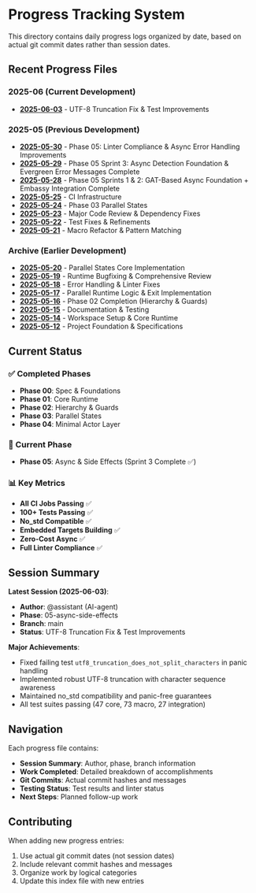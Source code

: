 # Progress Tracking System

This directory contains daily progress logs organized by date, based on actual git commit dates rather than session dates.

## Recent Progress Files

### 2025-06 (Current Development)
- [**2025-06-03**](./2025-06-03.md) - UTF-8 Truncation Fix & Test Improvements

### 2025-05 (Previous Development)
- [**2025-05-30**](./2025-05-30.md) - Phase 05: Linter Compliance & Async Error Handling Improvements
- [**2025-05-29**](./2025-05-29.md) - Phase 05 Sprint 3: Async Detection Foundation & Evergreen Error Messages Complete
- [**2025-05-28**](./2025-05-28.md) - Phase 05 Sprints 1 & 2: GAT-Based Async Foundation + Embassy Integration Complete
- [**2025-05-25**](./2025-05-25.md) - CI Infrastructure
- [**2025-05-24**](./2025-05-24.md) - Phase 03 Parallel States
- [**2025-05-23**](./2025-05-23.md) - Major Code Review & Dependency Fixes
- [**2025-05-22**](./2025-05-22.md) - Test Fixes & Refinements
- [**2025-05-21**](./2025-05-21.md) - Macro Refactor & Pattern Matching

### Archive (Earlier Development)
- [**2025-05-20**](./2025-05-20.md) - Parallel States Core Implementation
- [**2025-05-19**](./2025-05-19.md) - Runtime Bugfixing & Comprehensive Review
- [**2025-05-18**](./2025-05-18.md) - Error Handling & Linter Fixes
- [**2025-05-17**](./2025-05-17.md) - Parallel Runtime Logic & Exit Implementation
- [**2025-05-16**](./2025-05-16.md) - Phase 02 Completion (Hierarchy & Guards)
- [**2025-05-15**](./2025-05-15.md) - Documentation & Testing
- [**2025-05-14**](./2025-05-14.md) - Workspace Setup & Core Runtime
- [**2025-05-12**](./2025-05-12.md) - Project Foundation & Specifications

## Current Status

### ✅ Completed Phases
- **Phase 00**: Spec & Foundations
- **Phase 01**: Core Runtime  
- **Phase 02**: Hierarchy & Guards
- **Phase 03**: Parallel States
- **Phase 04**: Minimal Actor Layer

### 🚧 Current Phase
- **Phase 05**: Async & Side Effects (Sprint 3 Complete ✅)

### 📊 Key Metrics
- **All CI Jobs Passing** ✅
- **100+ Tests Passing** ✅
- **No_std Compatible** ✅
- **Embedded Targets Building** ✅
- **Zero-Cost Async** ✅
- **Full Linter Compliance** ✅

## Session Summary

**Latest Session (2025-06-03)**:
- **Author**: @assistant (AI-agent)
- **Phase**: 05-async-side-effects
- **Branch**: main
- **Status**: UTF-8 Truncation Fix & Test Improvements

**Major Achievements**:
- Fixed failing test `utf8_truncation_does_not_split_characters` in panic handling
- Implemented robust UTF-8 truncation with character sequence awareness
- Maintained no_std compatibility and panic-free guarantees
- All test suites passing (47 core, 73 macro, 27 integration)

## Navigation

Each progress file contains:
- **Session Summary**: Author, phase, branch information
- **Work Completed**: Detailed breakdown of accomplishments
- **Git Commits**: Actual commit hashes and messages
- **Testing Status**: Test results and linter status
- **Next Steps**: Planned follow-up work

## Contributing

When adding new progress entries:
1. Use actual git commit dates (not session dates)
2. Include relevant commit hashes and messages
3. Organize work by logical categories
4. Update this index file with new entries 